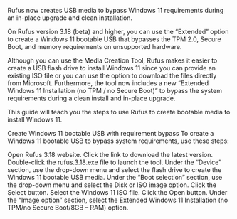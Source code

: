 Rufus now creates USB media to bypass Windows 11 requirements during an in-place upgrade and clean installation.

On Rufus version 3.18 (beta) and higher, you can use the “Extended” option to create a Windows 11 bootable USB that bypasses the TPM 2.0, Secure Boot, and memory requirements on unsupported hardware.


Although you can use the Media Creation Tool, Rufus makes it easier to create a USB flash drive to install Windows 11 since you can provide an existing ISO file or you can use the option to download the files directly from Microsoft. Furthermore, the tool now includes a new “Extended Windows 11 Installation (no TPM / no Secure Boot)” to bypass the system requirements during a clean install and in-place upgrade.

This guide will teach you the steps to use Rufus to create bootable media to install Windows 11.


Create Windows 11 bootable USB with requirement bypass 
To create a Windows 11 bootable USB to bypass system requirements, use these steps:

Open Rufus 3.18 website.
Click the link to download the latest version.
Double-click the rufus.3.18.exe file to launch the tool.
Under the “Device” section, use the drop-down menu and select the flash drive to create the Windows 11 bootable USB media.
Under the “Boot selection” section, use the drop-down menu and select the Disk or ISO image option.
Click the Select button.
Select the Windows 11 ISO file.
Click the Open button.
Under the “Image option” section, select the Extended Windows 11 Installation (no TPM/no Secure Boot/8GB – RAM) option.

